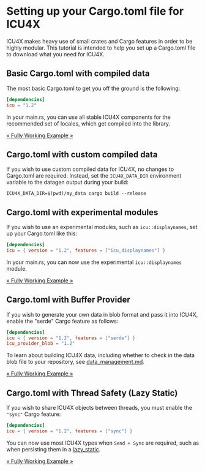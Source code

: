 # Setting up your Cargo.toml file for ICU4X

ICU4X makes heavy use of small crates and Cargo features in order to be highly modular. This tutorial is intended to help you set up a Cargo.toml file to download what you need for ICU4X.

## Basic Cargo.toml with compiled data

The most basic Cargo.toml to get you off the ground is the following:

```toml
[dependencies]
icu = "1.2"
```

In your main.rs, you can use all stable ICU4X components for the recommended set of locales, which get compiled into the library.

[« Fully Working Example »](./crates/default)

## Cargo.toml with custom compiled data

If you wish to use custom compiled data for ICU4X, no changes to Cargo.toml are required. Instead, set the `ICU4X_DATA_DIR` environment variable to the
datagen output during your build:

```command
ICU4X_DATA_DIR=$(pwd)/my_data cargo build --release
```

## Cargo.toml with experimental modules

If you wish to use an experimental modules, such as `icu::displaynames`, set up your Cargo.toml like this:

```toml
[dependencies]
icu = { version = "1.2", features = ["icu_displaynames"] }
```

In your main.rs, you can now use the experimental `icu::displaynames` module.

[« Fully Working Example »](./crates/experimental)

## Cargo.toml with Buffer Provider

If you wish to generate your own data in blob format and pass it into ICU4X, enable the "serde" Cargo feature as follows:

```toml
[dependencies]
icu = { version = "1.2", features = ["serde"] }
icu_provider_blob = "1.2"
```

To learn about building ICU4X data, including whether to check in the data blob file to your repository, see [data_management.md](./data_management.md).

[« Fully Working Example »](./crates/buffer)

## Cargo.toml with Thread Safety (Lazy Static)

If you wish to share ICU4X objects between threads, you must enable the `"sync"` Cargo feature:

```toml
[dependencies]
icu = { version = "1.2", features = ["sync"] }
```

You can now use most ICU4X types when `Send + Sync` are required, such as when persisting them in a [lazy_static](https://docs.rs/lazy_static/latest/lazy_static/).

[« Fully Working Example »](./crates/lazy_static)
